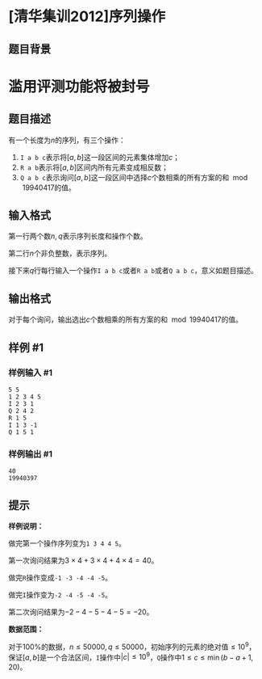 # [清华集训2012]序列操作

## 题目背景

# 滥用评测功能将被封号

## 题目描述

有一个长度为$n$的序列，有三个操作：

1. `I a b c`表示将$[a,b]$这一段区间的元素集体增加$c$；
2. `R a b`表示将$[a,b]$区间内所有元素变成相反数；
3. `Q a b c`表示询问$[a,b]$这一段区间中选择$c$个数相乘的所有方案的和$\mod 19940417$的值。

## 输入格式

第一行两个数$n, q$表示序列长度和操作个数。

第二行$n$个非负整数，表示序列。

接下来$q$行每行输入一个操作`I a b c`或者`R a b`或者`Q a b c`，意义如题目描述。

## 输出格式

对于每个询问，输出选出$c$个数相乘的所有方案的和$\mod 19940417$的值。

## 样例 #1

### 样例输入 #1

```
5 5
1 2 3 4 5
I 2 3 1
Q 2 4 2
R 1 5
I 1 3 -1
Q 1 5 1
```

### 样例输出 #1

```
40
19940397
```

## 提示

**样例说明：**

做完第一个操作序列变为`1 3 4 4 5`。

第一次询问结果为$3 \times 4+3 \times 4+4 \times 4=40$。

做完`R`操作变成`-1 -3 -4 -4 -5`。

做完`I`操作变为`-2 -4 -5 -4 -5`。

第二次询问结果为$-2-4-5-4-5=-20$。

**数据范围：**

对于100%的数据，$n \leq 50000, q \leq 50000$，初始序列的元素的绝对值$\leq 10^9$，保证$[a,b]$是一个合法区间，`I`操作中$|c| \leq 10^9$，`Q`操作中$1 \leq c \leq \min(b-a+1,20)$。